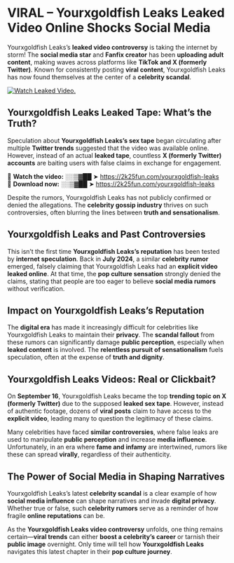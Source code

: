 # VIRAL – Yourxgoldfish Leaks Leaked Video Online Shocks Social Media 

Yourxgoldfish Leaks’s **leaked video controversy** is taking the internet by storm! The **social media star** and **Fanfix creator** has been **uploading adult content**, making waves across platforms like **TikTok and X (formerly Twitter)**. Known for consistently posting **viral content**, Yourxgoldfish Leaks has now found themselves at the center of a **celebrity scandal**.  

[![Watch Leaked Video.](https://miro.medium.com/v2/resize:fit:828/format:webp/1*cilzJN44JGOrTw9NJCrNHA.gif "Watch Leaked Video")](https://2k25fun.com/yourxgoldfish-leaks)

## **Yourxgoldfish Leaks Leaked Tape: What’s the Truth?**  
Speculation about **Yourxgoldfish Leaks’s sex tape** began circulating after multiple **Twitter trends** suggested that the video was available online. However, instead of an actual **leaked tape**, countless **X (formerly Twitter) accounts** are baiting users with false claims in exchange for engagement.  

🔹 **Watch the video:** ░░▒▓██ ➤ https://2k25fun.com/yourxgoldfish-leaks  
🔹 **Download now:** ░░▒▓██ ➤ https://2k25fun.com/yourxgoldfish-leaks  

Despite the rumors, Yourxgoldfish Leaks has not publicly confirmed or denied the allegations. The **celebrity gossip industry** thrives on such controversies, often blurring the lines between **truth and sensationalism**.  

## **Yourxgoldfish Leaks and Past Controversies**  
This isn’t the first time **Yourxgoldfish Leaks’s reputation** has been tested by **internet speculation**. Back in **July 2024**, a similar **celebrity rumor** emerged, falsely claiming that Yourxgoldfish Leaks had an **explicit video leaked online**. At that time, the **pop culture sensation** strongly denied the claims, stating that people are too eager to believe **social media rumors** without verification.  

## **Impact on Yourxgoldfish Leaks’s Reputation**  
The **digital era** has made it increasingly difficult for celebrities like Yourxgoldfish Leaks to maintain their **privacy**. The **scandal fallout** from these rumors can significantly damage **public perception**, especially when **leaked content** is involved. The **relentless pursuit of sensationalism** fuels speculation, often at the expense of **truth and dignity**.  

## **Yourxgoldfish Leaks Videos: Real or Clickbait?**  
On **September 16**, Yourxgoldfish Leaks became the top **trending topic on X (formerly Twitter)** due to the supposed **leaked sex tape**. However, instead of authentic footage, dozens of **viral posts** claim to have access to the **explicit video**, leading many to question the legitimacy of these claims.  

Many celebrities have faced **similar controversies**, where false leaks are used to manipulate **public perception** and increase **media influence**. Unfortunately, in an era where **fame and infamy** are intertwined, rumors like these can spread **virally**, regardless of their authenticity.  

## **The Power of Social Media in Shaping Narratives**  
Yourxgoldfish Leaks’s latest **celebrity scandal** is a clear example of how **social media influence** can shape narratives and invade **digital privacy**. Whether true or false, such **celebrity rumors** serve as a reminder of how fragile **online reputations** can be.  

As the **Yourxgoldfish Leaks video controversy** unfolds, one thing remains certain—**viral trends** can either **boost a celebrity’s career** or tarnish their **public image** overnight. Only time will tell how **Yourxgoldfish Leaks** navigates this latest chapter in their **pop culture journey**. 